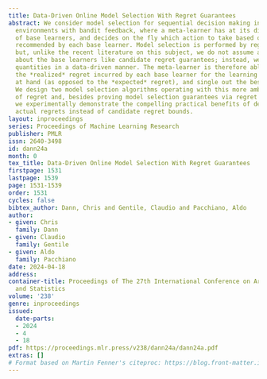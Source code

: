 ```yaml
---
title: Data-Driven Online Model Selection With Regret Guarantees
abstract: We consider model selection for sequential decision making in stochastic
  environments with bandit feedback, where a meta-learner has at its disposal a pool
  of base learners, and decides on the fly which action to take based on the policies
  recommended by each base learner. Model selection is performed by regret balancing
  but, unlike the recent literature on this subject, we do not assume any prior knowledge
  about the base learners like candidate regret guarantees; instead, we uncover these
  quantities in a data-driven manner. The meta-learner is therefore able to leverage
  the *realized* regret incurred by each base learner for the learning environment
  at hand (as opposed to the *expected* regret), and single out the best such regret.
  We design two model selection algorithms operating with this more ambitious notion
  of regret and, besides proving model selection guarantees via regret balancing,
  we experimentally demonstrate the compelling practical benefits of dealing with
  actual regrets instead of candidate regret bounds.
layout: inproceedings
series: Proceedings of Machine Learning Research
publisher: PMLR
issn: 2640-3498
id: dann24a
month: 0
tex_title: Data-Driven Online Model Selection With Regret Guarantees
firstpage: 1531
lastpage: 1539
page: 1531-1539
order: 1531
cycles: false
bibtex_author: Dann, Chris and Gentile, Claudio and Pacchiano, Aldo
author:
- given: Chris
  family: Dann
- given: Claudio
  family: Gentile
- given: Aldo
  family: Pacchiano
date: 2024-04-18
address:
container-title: Proceedings of The 27th International Conference on Artificial Intelligence
  and Statistics
volume: '238'
genre: inproceedings
issued:
  date-parts:
  - 2024
  - 4
  - 18
pdf: https://proceedings.mlr.press/v238/dann24a/dann24a.pdf
extras: []
# Format based on Martin Fenner's citeproc: https://blog.front-matter.io/posts/citeproc-yaml-for-bibliographies/
---
```

